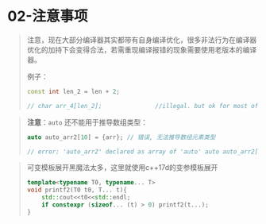 # 02-注意事项



> 注意，现在大部分编译器其实都带有自身编译优化，很多非法行为在编译器优化的加持下会变得合法，若需重现编译报错的现象需要使用老版本的编译器。
>
> 例子：
>
> ```c++
> const int len_2 = len + 2;
> 
> // char arr_4[len_2];               //illegal. but ok for most of the compilers
> ```



> **注意**：`auto` 还不能用于推导数组类型：
>
> ```c++
> auto auto_arr2[10] = {arr}; // 错误, 无法推导数组元素类型
> 
> // error: 'auto_arr2' declared as array of 'auto' auto auto_arr2[10] = {arr};
> ```



> 可变模板展开黑魔法太多，这里就使用c++17d的变参模板展开
>
> ```c++
> template<typename T0, typename... T>
> void printf2(T0 t0, T... t){
>     std::cout<<t0<<std::endl;
>     if constexpr (sizeof... (t) > 0) printf2(t...);
> }
> ```